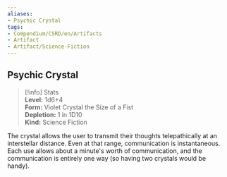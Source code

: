 ```yaml
---
aliases:
- Psychic Crystal
tags:
- Compendium/CSRD/en/Artifacts
- Artifact
- Artifact/Science-Fiction
---
```


  
## Psychic Crystal  
>[!info] Stats  
> **Level:** 1d6+4  
> **Form:** Violet Crystal the Size of a Fist  
> **Depletion:** 1 in 1D10  
> **Kind:** Science Fiction
  
The crystal allows the user to transmit their thoughts telepathically at an interstellar distance. Even at that range, communication is instantaneous. Each use allows about a minute's worth of communication, and the communication is entirely one way (so having two crystals would be handy).